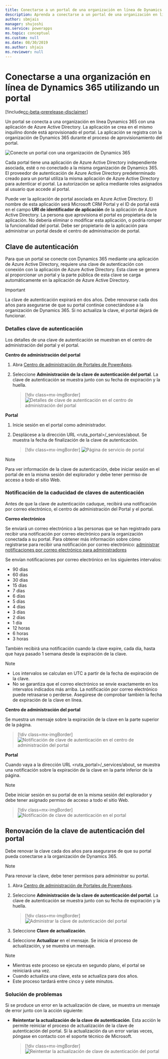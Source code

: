 ```yaml
---
title: Conectarse a un portal de una organización en línea de Dynamics 365 | MicrosoftDocs
description: Aprenda a conectarse a un portal de una organización en línea de Dynamics 365 y cómo renovar la clave de autenticación.
author: sbmjais
manager: shujoshi
ms.service: powerapps
ms.topic: conceptual
ms.custom: null
ms.date: 08/30/2019
ms.author: shjais
ms.reviewer: null
---
```


# <a name="connect-to-a-dynamics-365-online-organization-using-a-portal"></a>Conectarse a una organización en línea de Dynamics 365 utilizando un portal

[!include[cc-beta-prerelease-disclaimer](../../../includes/cc-beta-prerelease-disclaimer.md)]

Un portal se conecta a una organización en línea Dynamics 365 con una aplicación de Azure Active Directory. La aplicación se crea en el mismo inquilino donde está aprovisionado el portal. La aplicación se registra con la organización de Dynamics 365 durante el proceso de aprovisionamiento del portal.

![Conecte un portal con una organización de Dynamics 365](../media/connect-with-dynamics.png "conecte un portal con una organización de Dynamics 365")

Cada portal tiene una aplicación de Azure Active Directory independiente asociada, esté o no conectado a la misma organización de Dynamics 365. El proveedor de autenticación de Azure Active Directory predeterminado creado para un portal utiliza la misma aplicación de Azure Active Directory para autenticar el portal. La autorización se aplica mediante roles asignados al usuario que accede al portal.

Puede ver la aplicación de portal asociada en Azure Active Directory. El nombre de esta aplicación será Microsoft CRM Portal y el ID de portal está en el campo **URI de identificador de aplicación** de la aplicación de Azure Active Directory. La persona que aprovisiona el portal es propietaria de la aplicación. No debería eliminar o modificar esta aplicación, o podría romper la funcionalidad del portal. Debe ser propietario de la aplicación para administrar un portal desde el centro de administración de portal.

## <a name="authentication-key"></a>Clave de autenticación

Para que un portal se conecte con Dynamics 365 mediante una aplicación de Azure Active Directory, requiere una clave de autenticación con conexión con la aplicación de Azure Active Directory. Esta clave se genera al proporcionar un portal y la parte pública de esta clave se carga automáticamente en la aplicación de Azure Active Directory.

> [!IMPORTANT]
> La clave de autenticación expirará en dos años. Debe renovarse cada dos años para asegurarse de que su portal continúe conectándose a la organización de Dynamics 365. Si no actualiza la clave, el portal dejará de funcionar.  

### <a name="authentication-key-details"></a>Detalles clave de autenticación

Los detalles de una clave de autenticación se muestran en el centro de administración del portal y el portal.

**Centro de administración del portal**

1. Abra [Centro de administración de Portales de PowerApps](admin-overview.md).

2. Seleccione **Administración de la clave de autenticación del portal**. La clave de autenticación se muestra junto con su fecha de expiración y la huella.

   > [!div class=mx-imgBorder]
   > ![Detalles de clave de autenticación en el centro de administración del portal](../media/manage-auth-key.png "Detalles de clave de autenticación en el centro de administración del portal")

**Portal**

1. Inicie sesión en el portal como administrador.

2. Desplácese a la dirección URL <ruta_portal>/_services/about. Se muestra la fecha de finalización de la clave de autenticación. 

   > [!div class=mx-imgBorder]
   > ![Página de servicio de portal](../media/portal-services-page.png "página de servicio de Portal")

> [!NOTE]
> Para ver información de la clave de autenticación, debe iniciar sesión en el portal de en la misma sesión del explorador y debe tener permiso de acceso a todo el sitio Web.

### <a name="authentication-key-expiration-notification"></a>Notificación de la caducidad de claves de autenticación

Antes de que la clave de autenticación caduque, recibirá una notificación por correo electrónico, el centro de administración del Portal y el portal.

**Correo electrónico**

Se enviará un correo electrónico a las personas que se han registrado para recibir una notificación por correo electrónico para la organización conectada a su portal. Para obtener más información sobre cómo registrarse para recibir una notificación por correo electrónico: [administrar notificaciones por correo electrónico para administradores](https://docs.microsoft.com/en-us/dynamics365/customer-engagement/admin/manage-email-notifications)

Se envían notificaciones por correo electrónico en los siguientes intervalos: 
- 90 días 
- 60 días 
- 30 días 
- 15 días 
- 7 días 
- 6 días 
- 5 días 
- 4 días 
- 3 días 
- 2 días 
- 1 día 
- 12 horas 
- 6 horas 
- 3 horas

También recibirá una notificación cuando la clave expire, cada día, hasta que haya pasado 1 semana desde la expiración de la clave.

> [!NOTE]
> - Los intervalos se calculan en UTC a partir de la fecha de expiración de la clave.
> - No se garantiza que el correo electrónico se envíe exactamente en los intervalos indicados más arriba. La notificación por correo electrónico puede retrasarse o perderse. Asegúrese de comprobar también la fecha de expiración de la clave en línea.

**Centro de administración del portal**

Se muestra un mensaje sobre la expiración de la clave en la parte superior de la página.

> [!div class=mx-imgBorder]
> ![Notificación de clave de autenticación en el centro de administración del portal](../media/portal-admin-center-auth-notif.png "Notificación de clave de autenticación en el centro de administración del portal")

**Portal**

Cuando vaya a la dirección URL <ruta_portal>/_services/about, se muestra una notificación sobre la expiración de la clave en la parte inferior de la página.

> [!NOTE]
> Debe iniciar sesión en su portal de en la misma sesión del explorador y debe tener asignado permiso de acceso a todo el sitio Web.

> [!div class=mx-imgBorder]
> ![Notificación de clave de autenticación en el portal](../media/portal-service-page-auth-notif.png "Notificación de clave de autenticación en el portal")

## <a name="renew-portal-authentication-key"></a>Renovación de la clave de autenticación del portal

Debe renovar la clave cada dos años para asegurarse de que su portal pueda conectarse a la organización de Dynamics 365.

> [!NOTE]
> Para renovar la clave, debe tener permisos para administrar su portal.

1. Abra [Centro de administración de Portales de PowerApps](admin-overview.md).

2. Seleccione **Administración de la clave de autenticación del portal**. La clave de autenticación se muestra junto con su fecha de expiración y la huella.

    > [!div class=mx-imgBorder]
    > ![Administrar la clave de autenticación del portal](../media/manage-portal-auth-key.png "Administrar la clave de autenticación del portal")

3. Seleccione **Clave de actualización**.

4. Seleccione **Actualizar** en el mensaje. Se inicia el proceso de actualización, y se muestra un mensaje.

> [!NOTE]
> - Mientras este proceso se ejecuta en segundo plano, el portal se reiniciará una vez.
> - Cuando actualiza una clave, esta se actualiza para dos años.
> - Este proceso tardará entre cinco y siete minutos.

### <a name="troubleshooting"></a>Solución de problemas

Si se produce un error en la actualización de clave, se muestra un mensaje de error junto con la acción siguiente:

- **Reintentar la actualización de la clave de autenticación**. Esta acción le permite reiniciar el proceso de actualización de la clave de autenticación del portal. Si la actualización da un error varias veces, póngase en contacto con el soporte técnico de Microsoft.

    > [!div class=mx-imgBorder]
    > ![Reintentar la actualización de clave de autenticación del portal](../media/retry-auth-key-update.png "Reintentar la actualización de clave de autenticación del portal")